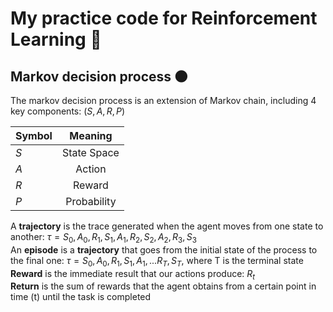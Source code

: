 # My practice code for Reinforcement Learning 🤖

## Markov decision process 🌑

The markov decision process is an extension of Markov chain, including 4 key components: $( S,A ,R, P)$ 

| Symbol        | Meaning       | 
| ------------- |:-------------:|
| $S$           | State Space   |
| $A$           | Action        |
| $R$           | Reward        | 
| $P$           | Probability   | 

A **trajectory** is the trace generated when the agent moves from one state to another: $\tau = S_0, A_0, R_1, S_1, A_1, R_2, S_2, A_2, R_3, S_3$ <br>
An **episode** is a **trajectory** that goes from the initial state of the process to the final one: $\tau = S_0, A_0, R_1, S_1, A_1, ... R_T, S_T,$ where T is the terminal state <br>
**Reward** is the immediate result that our actions produce: $R_t$ <br>
**Return** is the sum of rewards that the agent obtains from a certain point in time (t) until the task is completed
